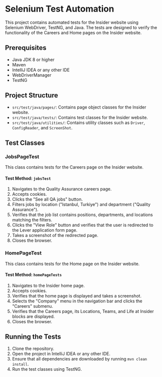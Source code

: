 # Selenium Test Automation

This project contains automated tests for the Insider website using Selenium WebDriver, TestNG, and Java. The tests are designed to verify the functionality of the Careers and Home pages on the Insider website.

## Prerequisites

- Java JDK 8 or higher
- Maven
- IntelliJ IDEA or any other IDE
- WebDriverManager
- TestNG

## Project Structure

- `src/test/java/pages/`: Contains page object classes for the Insider website.
- `src/test/java/tests/`: Contains test classes for the Insider website.
- `src/test/java/utilities/`: Contains utility classes such as `Driver`, `ConfigReader`, and `ScreenShot`.

## Test Classes

### JobsPageTest

This class contains tests for the Careers page on the Insider website.

#### Test Method: `jobsTest`

1. Navigates to the Quality Assurance careers page.
2. Accepts cookies.
3. Clicks the "See all QA jobs" button.
4. Filters jobs by location ("Istanbul, Turkiye") and department ("Quality Assurance").
5. Verifies that the job list contains positions, departments, and locations matching the filters.
6. Clicks the "View Role" button and verifies that the user is redirected to the Lever application form page.
7. Takes a screenshot of the redirected page.
8. Closes the browser.

### HomePageTest

This class contains tests for the Home page on the Insider website.

#### Test Method: `homePageTests`

1. Navigates to the Insider home page.
2. Accepts cookies.
3. Verifies that the home page is displayed and takes a screenshot.
4. Selects the "Company" menu in the navigation bar and clicks the "Careers" submenu.
5. Verifies that the Careers page, its Locations, Teams, and Life at Insider blocks are displayed.
6. Closes the browser.

## Running the Tests

1. Clone the repository.
2. Open the project in IntelliJ IDEA or any other IDE.
3. Ensure that all dependencies are downloaded by running `mvn clean install`.
4. Run the test classes using TestNG.
